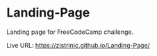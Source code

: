 # Landing-Page
Landing page for FreeCodeCamp challenge.

Live URL: https://zjstrinic.github.io/Landing-Page/
